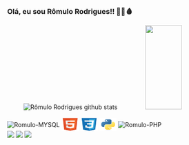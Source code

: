 ### Olá, eu sou Rômulo Rodrigues!! 🧛‍♂️🩸

<div align="center">  
  <img width="49%" height="195px" src="https://github-readme-stats.vercel.app/api?username=romulorodrigues1629&show_icons=true&count_private=true&hide_border=true&title_color=FF0000&icon_color=808080&text_color=c9d1d9&bg_color=000000" alt="Rômulo Rodrigues github stats" /> 
  <img width="41%" height="195px" src="https://github-readme-stats.vercel.app/api/top-langs/?username=romulorodrigues1629&layout=compact&hide_border=true&title_color=FF0000&text_color=FF0000&bg_color=000000" />
</div>

<div style="display: inline_block"><br>
  <img align="center" alt="Romulo-MYSQL" height="30" width="40" src="https://cdn.jsdelivr.net/gh/devicons/devicon/icons/mysql/mysql-original.svg" />
  <img align="center" alt="Romulo-HTML" height="30" width="40" src="https://raw.githubusercontent.com/devicons/devicon/master/icons/html5/html5-original.svg">
  <img align="center" alt="Romulo-CSS" height="30" width="40" src="https://raw.githubusercontent.com/devicons/devicon/master/icons/css3/css3-original.svg">
  <img align="center" alt="Romulo-Python" height="30" width="40" src="https://raw.githubusercontent.com/devicons/devicon/master/icons/python/python-original.svg">
  <img align="center" alt="Romulo-PHP" height="30" width="40" src="https://cdn.jsdelivr.net/gh/devicons/devicon@v2.15.1/devicon.min.css">
</div>


<div> 
  <a href="https://www.instagram.com/roo_rodrigues_/" target="_blank"><img src="https://img.shields.io/badge/-Instagram-%23E4405F?style=for-the-badge&logo=instagram&logoColor=white" target="_blank"></a>
  <a href = "mailto:romulorodrigues71@gmail.com"><img src="https://img.shields.io/badge/-Gmail-%23333?style=for-the-badge&logo=gmail&logoColor=white" target="_blank"></a>
  <a href="https://www.linkedin.com/in/r%C3%B4mulo-rodrigues-120bba187/" target="_blank"><img src="https://img.shields.io/badge/-LinkedIn-%230077B5?style=for-the-badge&logo=linkedin&logoColor=white" target="_blank"></a>
